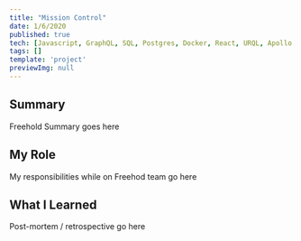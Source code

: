 ```yaml
---
title: "Mission Control"
date: 1/6/2020
published: true
tech: [Javascript, GraphQL, SQL, Postgres, Docker, React, URQL, Apollo Server, Prisma]
tags: []
template: 'project'
previewImg: null
---
```


## Summary

Freehold Summary goes here

## My Role

My responsibilities while on Freehod team go here

## What I Learned

Post-mortem / retrospective go here